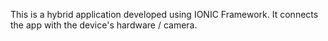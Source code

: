 This is a hybrid application developed using IONIC Framework. It connects the app with the device's hardware / camera.
